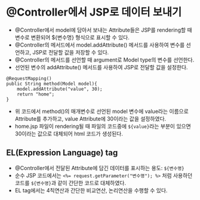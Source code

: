# @Controller에서 JSP로 데이터 보내기
* @Controller에서 model에 담아서 보내는 Attribute들은 JSP를 rendering할 때 변수로 변환되어 ${변수명} 형식으로 표시할 수 있다.
* @Controller의 메서드에서 model.addAttribute() 메서드를 사용하여 변수를 선언하고, JSP로 전달할 값을 저장할 수 있다.
* @Controller의 메서드를 선언할 때 argument로 Model type의 변수를 선언한다.
* 선언된 변수의 addAttribute() 메서드를 사용하여 JSP로 전달할 값을 설정한다.

```
@RequestMapping()
public String method(Model model){
	model.addAttribute("value", 30);
	return "home";
}
```
* 위 코드에서 method()의 매개변수로 선언된 model 변수에 value라는 이름으로 Attribute를 추가하고, value Attribute에 30이라는 값을 설정하였다.
* home.jsp 파일이 rendering될 때 파일의 코드중에 ```${value}```라는 부분이 있으면 30이라는 값으로 대체되어 html 코드가 생성된다.

## EL(Expression Language) tag
* @Controller에서 전달된 Attribute에 담긴 데이터를 표시하는 용도: ```${변수명}```
* 순수 JSP 코드에서는 ```<%= request.getParameter("변수명"); %>``` 처럼 사용하던 코드를 ```${변수명}```과 같이 간단한 코드로 대체하였다.
* EL tag에서는 4칙연산과 간단한 비교연산, 논리연산을 수행할 수 있다.
